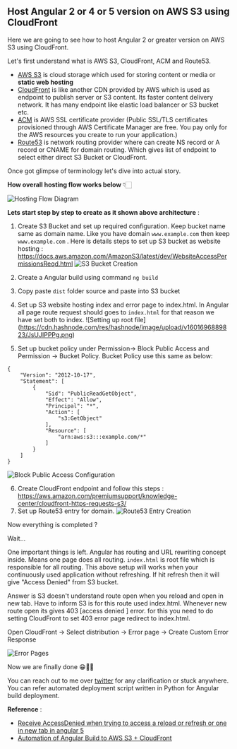 ## Host Angular 2 or 4 or 5 version on AWS S3 using CloudFront

Here we are going to see how to host Angular 2 or greater version on AWS S3 using CloudFront.

Let's first understand what is AWS S3, CloudFront, ACM and Route53. 

-  [AWS S3](https://docs.aws.amazon.com/AmazonS3/latest/dev/Welcome.html)  is cloud storage which used for storing content or media or **static web hosting** 
-   [CloudFront](https://aws.amazon.com/cloudfront)  is like another CDN provided by AWS which is used as endpoint to publish server or S3 content. Its faster content delivery network. It has many endpoint like elastic load balancer or S3 bucket etc. 
-  [ACM](https://aws.amazon.com/certificate-manager)  is AWS SSL certificate provider (Public SSL/TLS certificates provisioned through AWS Certificate Manager are free. You pay only for the AWS resources you create to run your application.)
-  [Route53](https://aws.amazon.com/route53/)  is network routing provider where can create NS record or A record or CNAME  for domain routing. Which gives list of endpoint to select either direct S3 Bucket or CloudFront.

Once got glimpse of terminology let's dive into actual story. 

**How overall hosting flow works below** 👇🏻


![Hosting Flow Diagram](https://cdn.hashnode.com/res/hashnode/image/upload/v1601696174266/4cwTAFqDs.png)
                                                      

**Lets start step by step to create as it shown above architecture** : 

1. Create S3 Bucket and set up required configuration. Keep bucket name same as domain name. Like you have domain `www.example.com` then keep `www.example.com` . Here is details steps to set up S3 bucket as website hosting : https://docs.aws.amazon.com/AmazonS3/latest/dev/WebsiteAccessPermissionsReqd.html ![S3 Bucket Creation](https://cdn.hashnode.com/res/hashnode/image/upload/v1601696610600/uTGoJdFCX.png)                                

2. Create a Angular build using command `ng build`
3. Copy paste `dist` folder source and paste into S3 bucket
4. Set up S3 website hosting index and error page to index.html. In Angular all page route request should goes to `index.html` for that reason we have set both to index. ![Setting up root file]
(https://cdn.hashnode.com/res/hashnode/image/upload/v1601696889823/JsUJIPPPg.png)
5. Set up bucket policy under Permission-> Block Public Access and Permission -> Bucket Policy. 
Bucket Policy use this same as below:
```
{
    "Version": "2012-10-17",
    "Statement": [
        {
            "Sid": "PublicReadGetObject",
            "Effect": "Allow",
            "Principal": "*",
            "Action": [
                "s3:GetObject"
            ],
            "Resource": [
                "arn:aws:s3:::example.com/*"
            ]
        }
    ]
}
``` 
![Block Public Access Configuration](https://cdn.hashnode.com/res/hashnode/image/upload/v1602126494963/y84ykju-j.png)

6. Create CloudFront endpoint and follow this steps : https://aws.amazon.com/premiumsupport/knowledge-center/cloudfront-https-requests-s3/
7. Set up Route53 entry for domain. ![Route53 Entry Creation](https://cdn.hashnode.com/res/hashnode/image/upload/v1601750718290/IZLZh8-Zj.png)

Now everything is completed ? 

Wait... 

One important things is left. Angular has routing and URL rewriting concept inside. Means one page does all routing. `index.html` is root file which is responsible for all routing. This above setup will works when your continuously used application without refreshing. If hit refresh then it will give "Access Denied" from S3 bucket. 

Answer is S3 doesn't understand route open when you reload and open in new tab. Have  to inform S3 is for this route used index.html. Whenever new route open its gives 403 [access denied ] error. for this you need to do setting CloudFront to set 403 error page redirect to index.html.

Open CloudFront -> Select distribution -> Error page -> Create Custom Error Response

![Error Pages](https://i.stack.imgur.com/EhteQ.png)

Now we are finally done 😁👍🏻

You can reach out to me over [twitter](https://twitter.com/aviboy2006) for any clarification or stuck anywhere.  You can refer automated deployment script written in Python for Angular build deployment. 

**Reference** : 


- [Receive AccessDenied when trying to access a reload or refresh or one in new tab in angular 5](https://stackoverflow.com/questions/50299204/receive-accessdenied-when-trying-to-access-a-reload-or-refresh-or-one-in-new-tab) 
- [Automation of Angular Build to AWS S3 + CloudFront](https://github.com/aviboy2006/angular-build-upload-s3-cloudfront)
